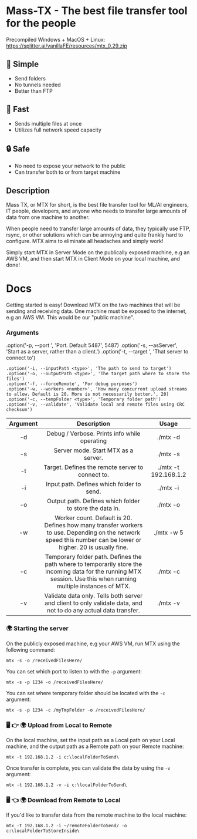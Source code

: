 # Mass-TX - The best file transfer tool for the people

Precompiled
Windows + MacOS + Linux: https://splitter.ai/vanillaFE/resources/mtx_0.29.zip

## 🌱 Simple
- Send folders
- No tunnels needed
- Better than FTP

## 🚀 Fast
- Sends multiple files at once
- Utilizes full network speed capacity

## 🔒 Safe
- No need to expose your network to the public
- Can transfer both to or from target machine


## Description
Mass TX, or MTX for short, is the best file transfer tool for ML/AI engineers, IT people, developers, and anyone who needs to transfer large amounts of data from one machine to another.

When people need to transfer large amounts of data, they typically use FTP, rsync, or other solutions which can be annoying and quite frankly hard to configure. MTX aims to eliminate all headaches and simply work!

Simply start MTX in Server Mode on the publically exposed machine, e.g an AWS VM, and then start MTX in Client Mode on your local machine, and done!

# Docs
Getting started is easy! Download MTX on the two machines that will be sending and receiving data.
One machine must be exposed to the internet, e.g an AWS VM. This would be our "public machine".

### Arguments

.option('-p, --port <number>', 'Port. Default 5487', 5487)
    .option('-s, --asServer', 'Start as a server, rather than a client.')
    .option('-t, --target <type>', 'That server to connect to')
    
    .option('-i, --inputPath <type>', 'The path to send to target')
    .option('-o, --outputPath <type>', 'The target path where to store the files')
    .option('-f, --forceRemote', 'For debug purposes')
    .option('-w, --workers <number>', 'How many concurrent upload streams to allow. Default is 20. More is not necessarily better.', 20)
    .option('-c, --tempFolder <type>', 'Temporary folder path')
    .option('-v, --validate', 'Validate local and remote files using CRC checksum')



| Argument | Description    | Usage    |
| :---:   | :---: | :---: |
| -d | Debug / Verbose. Prints info while operating    | ./mtx -d   |
| -s | Server mode. Start MTX as a server.    | ./mtx -s   |
| -t | Target. Defines the remote server to connect to.    | ./mtx -t 192.168.1.2   |
| -i | Input path. Defines which folder to send.    | ./mtx -i <path to folder>   |
| -o | Output path. Defines which folder to store the data in.    | ./mtx -o <path to target folder>   |
| -w | Worker count. Default is 20. Defines how many transfer workers to use. Depending on the network speed this number can be lower or higher. 20 is usually fine.  | ./mtx -w 5   |
| -c | Temporary folder path. Defines the path where to temporarily store the incoming data for the running MTX session. Use this when running multiple instances of MTX.    | ./mtx -c <path to temporary folder>   |
| -v | Validate data only. Tells both server and client to only validate data, and not to do any actual data transfer.    | ./mtx -v   |

### 🌍 Starting the server
On the publicly exposed machine, e.g your AWS VM, run MTX using the following command:

`mtx -s -o /receivedFilesHere/`

You can set which port to listen to with the `-p` argument:

`mtx -s -p 1234 -o /receivedFilesHere/`

You can set where temporary folder should be located with the `-c` argument:

`mtx -s -p 1234 -c /myTmpFolder -o /receivedFilesHere/`

### 🖥 👉 🌍 Upload from Local to Remote
On the local machine, set the input path as a Local path on your Local machine, and the output path as a Remote path on your Remote machine:

`mtx -t 192.168.1.2 -i c:\localFolderToSend\`

Once transfer is complete, you can validate the data by using the `-v` argument:

`mtx -t 192.168.1.2 -v -i c:\localFolderToSend\`


### 🖥 👈 🌍 Download from Remote to Local
If you'd like to transfer data from the remote machine to the local machine:

`mtx -t 192.168.1.2 -i ~/remoteFolderToSend/ -o c:\localFolderToStoreInside\`
